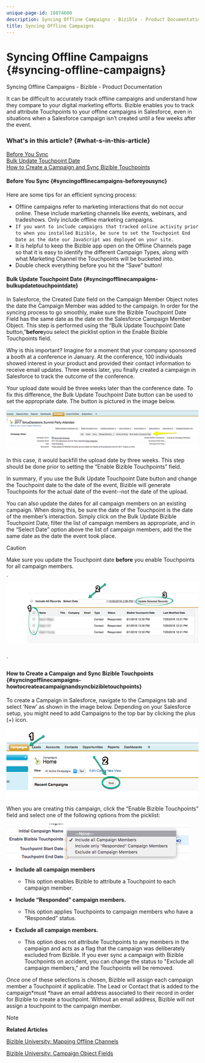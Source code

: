 ```yaml
---
unique-page-id: 18874600
description: Syncing Offline Campaigns - Bizible - Product Documentation
title: Syncing Offline Campaigns
---
```


# Syncing Offline Campaigns {#syncing-offline-campaigns}

Syncing Offline Campaigns - Bizible - Product Documentation

It can be difficult to accurately track offline campaigns and understand how they compare to your digital marketing efforts. Bizible enables you to track and attribute Touchpoints to your offline campaigns in Salesforce, even in situations when a Salesforce campaign isn’t created until a few weeks after the event. &nbsp;

### What's in this article? {#what-s-in-this-article}

[Before You Sync](#syncingofflinecampaigns-beforeyousync)  
[Bulk Update Touchpoint Date](#syncingofflinecampaigns-bulkupdatetouchpointdate)  
[How to Create a Campaign and Sync Bizible Touchpoints](#syncingofflinecampaigns-howtocreateacampaignandsyncbizibletouchpoints)

#### Before You Sync {#syncingofflinecampaigns-beforeyousync}

Here are some tips for an efficient syncing process:

* Offline campaigns refer to marketing interactions that do not occur online. These include marketing channels like events, webinars, and tradeshows. Only include offline marketing campaigns.
* `If you want to include campaigns that tracked online activity prior to when you installed Bizible, be sure to set the Touchpoint End Date as the date our JavaScript was deployed on your site.`
* It is helpful to keep the Bizible app open on the Offline Channels page so that it is easy to identify the different Campaign Types, along with what Marketing Channel the Touchpoints will be bucketed into.
* Double check everything before you hit the “Save” button!

#### Bulk Update Touchpoint Date {#syncingofflinecampaigns-bulkupdatetouchpointdate}

In Salesforce, the Created Date field on the Campaign Member Object notes the date the Campaign Member was added to the campaign. In order for the syncing process to go smoothly, make sure the Bizible Touchpoint Date Field has the same date as the date on the Salesforce Campaign Member Object. This step is performed using the “Bulk Update Touchpoint Date button,”**before**you select the picklist option in the Enable Bizible Touchpoints field.

Why is this important? Imagine for a moment that your company sponsored a booth at a conference in January. At the conference, 100 individuals showed interest in your product and provided their contact information to receive email updates. Three weeks later, you finally created a campaign in Salesforce to track the outcome of the conference.

Your upload date would be three weeks later than the conference date. To fix this difference, the Bulk Update Touchpoint Date button can be used to set the appropriate date. The button is pictured in the image below.

![](assets/1-4.png)

In this case, it would backfill the upload date by three weeks. This step should be done prior to setting the “Enable Bizible Touchpoints” field.

In summary, if you use the Bulk Update Touchpoint Date button and change the Touchpoint date to the date of the event, Bizible will generate Touchpoints for the actual date of the event--not the date of the upload.

You can also update the dates for all campaign members on an existing campaign. When doing this, be sure the date of the Touchpoint is the date of the member’s interaction. Simply click on the Bulk Update Bizible Touchpoint Date, filter the list of campaign members as appropriate, and in the “Select Date” option above the list of campaign members, add the the same date as the date the event took place.

>[!CAUTION]
>
>Make sure you update the Touchpoint date **before** you enable Touchpoints for all campaign members.

` ![](assets/2-5.png)

` `  
` 

#### How to Create a Campaign and Sync Bizible Touchpoints {#syncingofflinecampaigns-howtocreateacampaignandsyncbizibletouchpoints}

To create a Campaign in Salesforce, navigate to the Campaigns tab and select ‘New’ as shown in the image below. Depending on your Salesforce setup, you might need to add Campaigns to the top bar by clicking the plus (+) icon.

![](assets/3-4.png)

When you are creating this campaign, click the “Enable Bizible Touchpoints” field and select one of the following options from the picklist:

![](assets/4-5.png)

* **Include all campaign members**

    * This option enables Bizible to attribute a Touchpoint to each campaign member.

* **Include “Responded” campaign members.**

    * This option applies Touchpoints to campaign members who have a “Responded” status.

* **Exclude all campaign members.**

    * This option does not attribute Touchpoints to any members in the campaign and acts as a flag that the campaign was deliberately excluded from Bizible. If you ever sync a campaign with Bizible Touchpoints on accident, you can change the status to "Exclude all campaign members," and the Touchpoints will be removed.

Once one of these selections is chosen, Bizible will assign each campaign member a Touchpoint if applicable. The Lead or Contact that is added to the campaign*must *have an email address associated to their record in order for Bizible to create a touchpoint. Without an email address, Bizible will not assign a touchpoint to the campaign member.

>[!NOTE]
>
>**Related Articles**
>
>[Bizible University: Mapping Offline Channels](https://universityonline.marketo.com/courses/bizible-fundamentals-channel-management/#/page/5c630eca34d9f0367662b77f)
>
>[Bizible University: Campaign Object Fields](https://universityonline.marketo.com/courses/bizible-fundamentals-channel-management/#/page/5c63007334d9f0367662b758)

